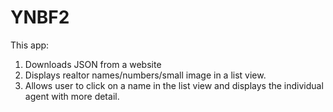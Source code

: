 YNBF2
=====

This app:
1) Downloads JSON from a website
2) Displays realtor names/numbers/small image in a list view.
3) Allows user to click on a name in the list view and displays the individual agent with more detail.
